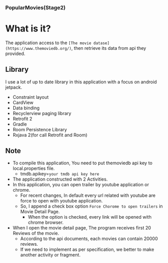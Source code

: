 ### PopularMovies(Stage2)

What is it?
============

The application access to the `[The movie datase](https://www.themoviedb.org/)`,
then retrieve its data from api they provided.

Library
------------

I use a lot of up to date library in this application 
with a focus on android jetpack.

+ Constraint layout
+ CardView
+ Data binding
+ Recyclerview paging library
+ Retrofit 2
+ Gradle
+ Room Persistence Library
+ Rxjava 2(for call Retrofit and Room)

Note
------------

+ To compile this application, You need to put themoviedb api key to local.properties file.
    + tmdb.apikey=`your tmdb api key here`
+ The application constructed with 2 Activities.
+ In this application, you can open trailer by youtube application or chrome.
    + For recent changes, In default every url related with youtube are force to open with youtube application.
    + So, I append a check box option `Force Chorome to open trailers` in Movie Detail Page.
        + When the option is checked, every link will be opened with chrome browser.
+ When I open the movie detail page, The program receives first 20 Reviews of the movie.
    + According to the api documents, each movies can contain 20000 reviews.
    + If we need to implement as per specification, we better to make another activity or fragment.
 
